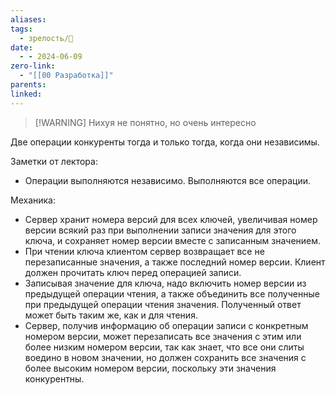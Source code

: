 ```yaml
---
aliases: 
tags:
  - зрелость/🌱
date:
  - - 2024-06-09
zero-link:
  - "[[00 Разработка]]"
parents: 
linked:
---
```


> [!WARNING] Нихуя не понятно, но очень интересно


Две операции конкуренты тогда и только тогда, когда они независимы.

Заметки от лектора:
- Операции выполняются независимо. Выполняются все операции.

Механика:
- Сервер хранит номера версий для всех ключей, увеличивая номер версии всякий раз при выполнении записи значения для этого ключа, и сохраняет номер версии вместе с записанным значением.
- При чтении ключа клиентом сервер возвращает все не перезаписанные значения, а также последний номер версии. Клиент должен прочитать ключ перед операцией записи.
- Записывая значение для ключа, надо включить номер версии из предыдущей операции чтения, а также объединить все полученные при предыдущей операции чтения значения. Полученный ответ может быть таким же, как и для чтения.
- Сервер, получив информацию об операции записи с конкретным номером версии, может перезаписать все значения с этим или более низким номером версии, так как знает, что все они слиты воедино в новом значении, но должен сохранить все значения с более высоким номером версии, поскольку эти значения конкурентны.